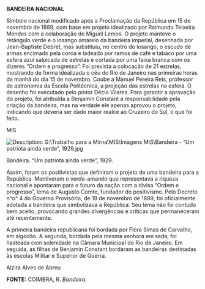 **BANDEIRA NACIONAL**

Símbolo nacional modificado após a Proclamação da República em 15 de
novembro de 1889, com base em projeto idealizado por Raimundo Teixeira
Mendes com a colaboração de Miguel Lemos. O projeto manteve o retângulo
verde e o losango amarelo da bandeira imperial, desenhada por
Jean-Baptiste Debret, mas substituiu, no centro do losango, o escudo de
armas encimado pela coroa e ladeado por ramos de café e tabaco por uma
esfera azul salpicada de estrelas e cortada por uma faixa branca com os
dizeres “Ordem e progresso”. Foi prevista a colocação de 21 estrelas,
mostrando de forma idealizada o céu do Rio de Janeiro nas primeiras
horas da manhã do dia 15 de novembro. Coube a Manuel Pereira Reis,
professor de astronomia da Escola Politécnica, a projeção das estrelas
na esfera. O desenho foi executado pelo pintor Décio Vilares. Para
garantir a aprovação do projeto, foi atribuída a Benjamin Constant a
responsabilidade pela criação da bandeira, mas na verdade ele apenas
aprovou o projeto, indicando que deveria ser dado maior realce ao
Cruzeiro do Sul, o que foi feito.

MIS

![Description: G:\\Trabalho para a Mirna\\MIS\\Imagens MIS\\Bandeira -
“Um patriota ainda verde”,
1929.jpg](BANDEIRA%20NACIONAL_arquivos/image001.jpg)

Bandeira. “Um patriota ainda verde”, 1929.

Assim, foram os positivistas que definiram o projeto de uma bandeira
para a República. Mantiveram o verde-amarelo que representava a riqueza
nacional e apontaram para o futuro da nação com a divisa “Ordem e
progresso”, lema de Augusto Comte, fundador do positivismo. Pelo Decreto
n^o^ 4 do Governo Provisório, de 19 de novembro de 1889, foi
oficialmente adotada a bandeira que simbolizava a República. Seu lema
não foi contudo bem aceito, provocando grandes divergências e críticas
que permaneceram até recentemente.

A primeira bandeira republicana foi bordada por Flora Simas de Carvalho,
em algodão. A segunda, bordada pela mesma senhora em seda, foi hasteada
com solenidade na Câmara Municipal do Rio de Janeiro. Em seguida, as
filhas de Benjamin Constant bordaram as bandeiras destinadas às escolas
Militar e Superior de Guerra.

Alzira Alves de Abreu

**FONTE:** COIMBRA, R. *Bandeira.*
